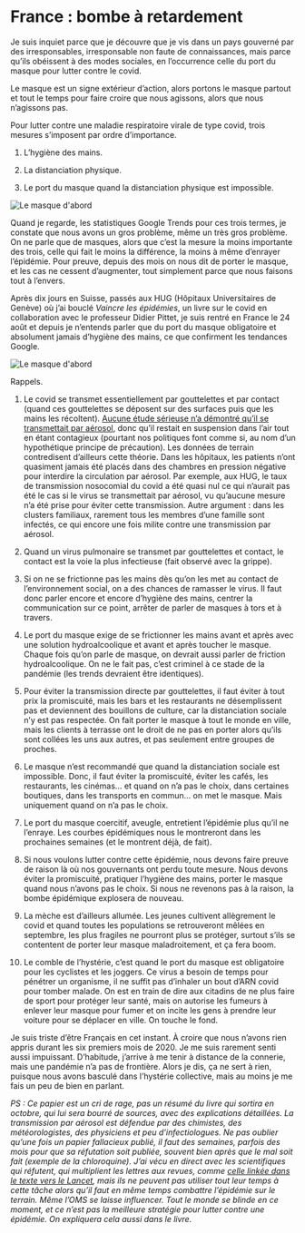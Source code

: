 # France : bombe à retardement

Je suis inquiet parce que je découvre que je vis dans un pays gouverné par des irresponsables, irresponsable non faute de connaissances, mais parce qu’ils obéissent à des modes sociales, en l’occurrence celle du port du masque pour lutter contre le covid.<span id="more-54907"></span>

Le masque est un signe extérieur d’action, alors portons le masque partout et tout le temps pour faire croire que nous agissons, alors que nous n’agissons pas.

Pour lutter contre une maladie respiratoire virale de type covid, trois mesures s’imposent par ordre d’importance.

1. L’hygiène des mains.

2. La distanciation physique.

3. Le port du masque quand la distanciation physique est impossible.

![Le masque d'abord](https://tcrouzet.com/images_tc/2020/08/mvssha2020.png)

Quand je regarde, les statistiques Google Trends pour ces trois termes, je constate que nous avons un gros problème, même un très gros problème. On ne parle que de masques, alors que c’est la mesure la moins importante des trois, celle qui fait le moins la différence, la moins à même d’enrayer l’épidémie. Pour preuve, depuis des mois on nous dit de porter le masque, et les cas ne cessent d’augmenter, tout simplement parce que nous faisons tout à l’envers.

Après dix jours en Suisse, passés aux HUG (Hôpitaux Universitaires de Genève) où j’ai bouclé *Vaincre les épidémies*, un livre sur le covid en collaboration avec le professeur Didier Pittet, je suis rentré en France le 24 août et depuis je n’entends parler que du port du masque obligatoire et absolument jamais d’hygiène des mains, ce que confirment les tendances Google.

![Le masque d'abord](https://tcrouzet.com/images_tc/2020/08/mvssha20.png)

Rappels.

1. Le covid se transmet essentiellement par gouttelettes et par contact (quand ces gouttelettes se déposent sur des surfaces puis que les mains les récoltent). [Aucune étude sérieuse n’a démontré qu’il se transmettait par aérosol](https://www.thelancet.com/journals/laninf/article/PIIS1473-3099(20)30558-2/fulltext), donc qu’il restait en suspension dans l’air tout en étant contagieux (pourtant nos politiques font comme si, au nom d’un hypothétique principe de précaution). Les données de terrain contredisent d’ailleurs cette théorie. Dans les hôpitaux, les patients n’ont quasiment jamais été placés dans des chambres en pression négative pour interdire la circulation par aérosol. Par exemple, aux HUG, le taux de transmission nosocomial du covid a été quasi nul ce qui n’aurait pas été le cas si le virus se transmettait par aérosol, vu qu’aucune mesure n’a été prise pour éviter cette transmission. Autre argument : dans les clusters familiaux, rarement tous les membres d’une famille sont infectés, ce qui encore une fois milite contre une transmission par aérosol.

2. Quand un virus pulmonaire se transmet par gouttelettes et contact, le contact est la voie la plus infectieuse (fait observé avec la grippe).

3. Si on ne se frictionne pas les mains dès qu’on les met au contact de l’environnement social, on a des chances de ramasser le virus. Il faut donc parler encore et encore d’hygiène des mains, centrer la communication sur ce point, arrêter de parler de masques à tors et à travers.

4. Le port du masque exige de se frictionner les mains avant et après avec une solution hydroalcoolique et avant et après toucher le masque. Chaque fois qu’on parle de masque, on devrait aussi parler de friction hydroalcoolique. On ne le fait pas, c’est criminel à ce stade de la pandémie (les trends devraient être identiques).

5. Pour éviter la transmission directe par gouttelettes, il faut éviter à tout prix la promiscuité, mais les bars et les restaurants ne désemplissent pas et deviennent des bouillons de culture, car la distanciation sociale n’y est pas respectée. On fait porter le masque à tout le monde en ville, mais les clients à terrasse ont le droit de ne pas en porter alors qu’ils sont collées les uns aux autres, et pas seulement entre groupes de proches.

6. Le masque n’est recommandé que quand la distanciation sociale est impossible. Donc, il faut éviter la promiscuité, éviter les cafés, les restaurants, les cinémas… et quand on n’a pas le choix, dans certaines boutiques, dans les transports en commun… on met le masque. Mais uniquement quand on n’a pas le choix.

7. Le port du masque coercitif, aveugle, entretient l’épidémie plus qu’il ne l’enraye. Les courbes épidémiques nous le montreront dans les prochaines semaines (et le montrent déjà, de fait).

8. Si nous voulons lutter contre cette épidémie, nous devons faire preuve de raison là où nos gouvernants ont perdu toute mesure. Nous devons éviter la promiscuité, pratiquer l’hygiène des mains, porter le masque quand nous n’avons pas le choix. Si nous ne revenons pas à la raison, la bombe épidémique explosera de nouveau.

9. La mèche est d’ailleurs allumée. Les jeunes cultivent allègrement le covid et quand toutes les populations se retrouveront mêlées en septembre, les plus fragiles ne pourront plus se protéger, surtout s’ils se contentent de porter leur masque maladroitement, et ça fera boom.

10. Le comble de l’hystérie, c’est quand le port du masque est obligatoire pour les cyclistes et les joggers. Ce virus a besoin de temps pour pénétrer un organisme, il ne suffit pas d’inhaler un bout d’ARN covid pour tomber malade. On est en train de dire aux citadins de ne plus faire de sport pour protéger leur santé, mais on autorise les fumeurs à enlever leur masque pour fumer et on incite les gens à prendre leur voiture pour se déplacer en ville. On touche le fond.

Je suis triste d’être Français en cet instant. À croire que nous n’avons rien appris durant les six premiers mois de 2020. Je me suis rarement senti aussi impuissant. D’habitude, j’arrive à me tenir à distance de la connerie, mais une pandémie n’a pas de frontière. Alors je dis, ça ne sert à rien, puisque nous avons basculé dans l’hystérie collective, mais au moins je me fais un peu de bien en parlant.

*PS : Ce papier est un cri de rage, pas un résumé du livre qui sortira en octobre, qui lui sera bourré de sources, avec des explications détaillées. La transmission par aérosol est défendue par des chimistes, des météorologistes, des physiciens et peu d’infectiologues. Ne pas oublier qu’une fois un papier fallacieux publié, il faut des semaines, parfois des mois pour que sa réfutation soit publiée, souvent bien après que le mal soit fait (exemple de la chloroquine). J’ai vécu en direct avec les scientifiques qui réfutent, qui multiplient les lettres aux revues, comme [celle linkée dans le texte vers le *Lancet*](https://www.thelancet.com/journals/laninf/article/PIIS1473-3099(20)30558-2/fulltext), mais ils ne peuvent pas utiliser tout leur temps à cette tâche alors qu’il faut en même temps combattre l’épidémie sur le terrain. Même l’OMS se laisse influencer. Tout le monde se blinde en ce moment, et ce n’est pas la meilleure stratégie pour lutter contre une épidémie. On expliquera cela aussi dans le livre.*